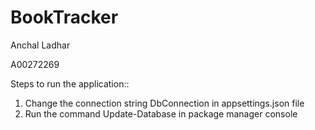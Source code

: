 # BookTracker
Anchal Ladhar


A00272269

Steps to run the application::

1. Change the connection string DbConnection in appsettings.json file
2. Run the command Update-Database in package manager console
